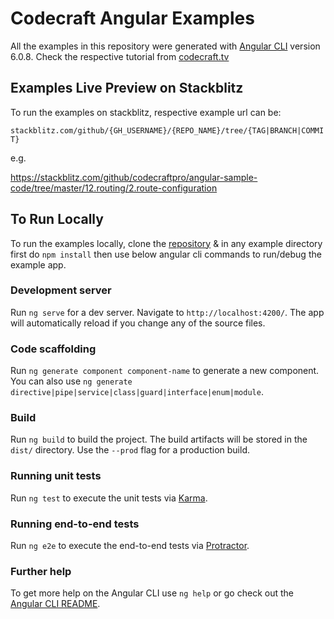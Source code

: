 # Codecraft Angular Examples 

All the examples in this repository were generated with [Angular CLI](https://github.com/angular/angular-cli) version 6.0.8. Check the respective tutorial from [codecraft.tv](https://codecraft.tv/courses/angular/)

## Examples Live Preview on Stackblitz

To run the examples on stackblitz, respective example url can be:

`stackblitz.com/github/{GH_USERNAME}/{REPO_NAME}/tree/{TAG|BRANCH|COMMIT}`

e.g.

https://stackblitz.com/github/codecraftpro/angular-sample-code/tree/master/12.routing/2.route-configuration

## To Run Locally

To run the examples locally, clone the [repository](https://github.com/codecraftpro/angular-sample-code) & in any example directory first do `npm install` then use below angular cli commands to run/debug the example app.

### Development server

Run `ng serve` for a dev server. Navigate to `http://localhost:4200/`. The app will automatically reload if you change any of the source files.

### Code scaffolding

Run `ng generate component component-name` to generate a new component. You can also use `ng generate directive|pipe|service|class|guard|interface|enum|module`.

### Build

Run `ng build` to build the project. The build artifacts will be stored in the `dist/` directory. Use the `--prod` flag for a production build.

### Running unit tests

Run `ng test` to execute the unit tests via [Karma](https://karma-runner.github.io).

### Running end-to-end tests

Run `ng e2e` to execute the end-to-end tests via [Protractor](http://www.protractortest.org/).

### Further help

To get more help on the Angular CLI use `ng help` or go check out the [Angular CLI README](https://github.com/angular/angular-cli/blob/master/README.md).

